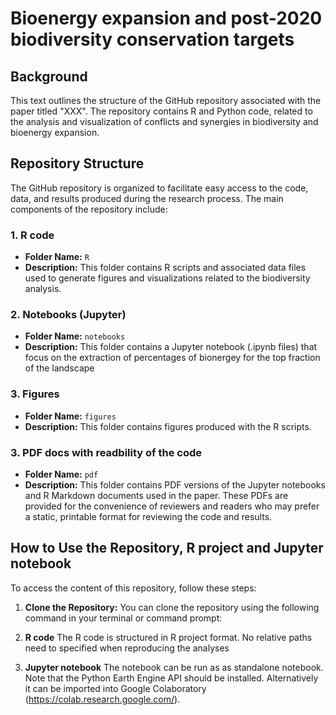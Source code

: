 # Bioenergy expansion and post-2020 biodiversity conservation targets

## Background
This text outlines the structure of the GitHub repository associated with the paper titled "XXX". The repository contains R and Python code, related to the analysis and visualization of conflicts and synergies in biodiversity and bioenergy expansion.

## Repository Structure

The GitHub repository is organized to facilitate easy access to the code, data, and results produced during the research process. The main components of the repository include:

### 1. R code
- **Folder Name:** `R`
- **Description:** This folder contains R scripts and associated data files used to generate figures and visualizations related to the biodiversity analysis. 


### 2. Notebooks (Jupyter)
- **Folder Name:** `notebooks`
- **Description:** This folder contains a Jupyter notebook (.ipynb files) that focus on the extraction of percentages of bionergey for the top fraction of the landscape 

### 3. Figures
- **Folder Name:** `figures`
- **Description:** This folder contains figures produced with the R scripts.

### 3. PDF docs with readbility of the code
- **Folder Name:** `pdf`
- **Description:** This folder contains PDF versions of the Jupyter notebooks and R Markdown documents used in the paper. These PDFs are provided for the convenience of reviewers and readers who may prefer a static, printable format for reviewing the code and results.

## How to Use the Repository, R project and Jupyter notebook

To access the content of this repository, follow these steps:

1. **Clone the Repository:** You can clone the repository using the following command in your terminal or command prompt:

2. **R code** The R code is structured in R project format. No relative paths need to specified when reproducing the analyses

3. **Jupyter notebook** The notebook can be run as as standalone notebook. Note that the Python Earth Engine API should be installed. Alternatively it can be imported into Google Colaboratory (https://colab.research.google.com/).
